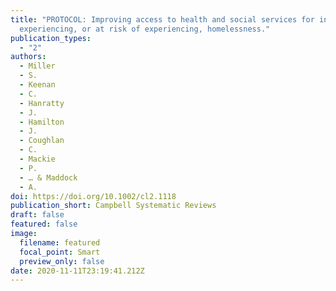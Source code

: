 ```yaml
---
title: "PROTOCOL: Improving access to health and social services for individuals
  experiencing, or at risk of experiencing, homelessness."
publication_types:
  - "2"
authors:
  - Miller
  - S.
  - Keenan
  - C.
  - Hanratty
  - J.
  - Hamilton
  - J.
  - Coughlan
  - C.
  - Mackie
  - P.
  - … & Maddock
  - A.
doi: https://doi.org/10.1002/cl2.1118
publication_short: Campbell Systematic Reviews
draft: false
featured: false
image:
  filename: featured
  focal_point: Smart
  preview_only: false
date: 2020-11-11T23:19:41.212Z
---
```

